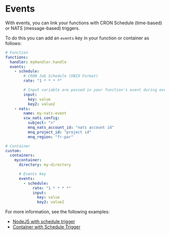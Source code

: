 # Events

With events, you can link your functions with CRON Schedule (time-based) or NATS (message-based) triggers.

To do this you can add an `events` key in your function or container as follows:

```yml
# Function
functions:
  handler: myHandler.handle
  events:
    - schedule:
        # CRON Job Schedule (UNIX Format)
        rate: "1 * * * *"

        # Input variable are passed in your function's event during execution
        input:
          key: value
          key2: value2
    - nats:
        name: my-nats-event
        scw_nats_config:
          subject: ">"
          mnq_nats_account_id: "nats account id"
          mnq_project_id: "project id"
          mnq_region: "fr-par"

# Container
custom:
  containers:
    mycontainer:
      directory: my-directory

      # Events key
      events:
        - schedule:
            rate: "1 * * * *"
            input:
              key: value
              key2: value2
```

For more information, see the following examples:

- [NodeJS with schedule trigger](../examples/nodejs-schedule)
- [Container with Schedule Trigger](../examples/container-schedule)
